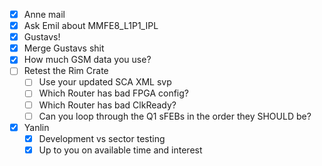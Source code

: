 - [x] Anne mail
- [x] Ask Emil about MMFE8_L1P1_IPL
- [x] Gustavs!
- [x] Merge Gustavs shit
- [x] How much GSM data you use?
- [ ] Retest the Rim Crate
  - [ ] Use your updated SCA XML svp
  - [ ] Which Router has bad FPGA config?
  - [ ] Which Router has bad ClkReady?
  - [ ] Can you loop through the Q1 sFEBs in the order they SHOULD be?
- [x] Yanlin
  - [x] Development vs sector testing
  - [x] Up to you on available time and interest

